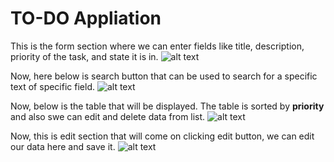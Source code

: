# TO-DO Appliation
This is the form section where we can enter fields like title, description, priority of the task, and state it is in.
 ![alt text](https://github.com/17-Vishal/TO-DO-Application/blob/main/App_Images/1.PNG)
 
 Now, here below is search button that can be used to search for a specific text of specific field.
 ![alt text](https://github.com/17-Vishal/TO-DO-Application/blob/main/App_Images/2.PNG)
 
 Now, below is the table that will be displayed. The table is sorted by **priority** and  also swe can edit and delete data from list.
 ![alt text](https://github.com/17-Vishal/TO-DO-Application/blob/main/App_Images/3.PNG)
 
 Now, this is edit section that will come on clicking edit button, we can edit our data here and save it.
 ![alt text](https://github.com/17-Vishal/TO-DO-Application/blob/main/App_Images/4.PNG)
